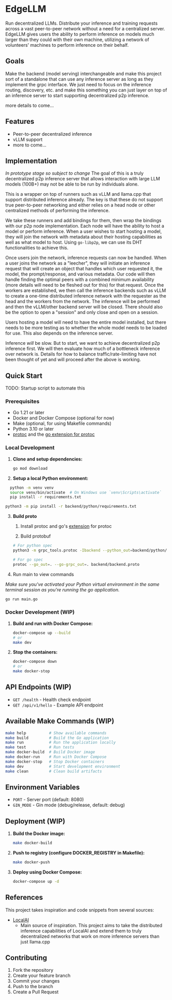 # EdgeLLM

Run decentralized LLMs. Distribute your inference and training requests across a vast peer-to-peer network without a need for a centralized server. EdgeLLM gives users the ability to perform inference on models much larger than they could with their own machine, utilizing a network of volunteers' machines to perform inference on their behalf.

## Goals

Make the backend (model serving) interchangeable and make this project sort of a standalone that can use any inference server as long as they implement the grpc interface. We just need to focus on the inference routing, discovery, etc. and make this something you can just layer on top of an inference server to start supporting decentralized p2p inference.

more details to come...

## Features

- Peer-to-peer decentralized inference
- vLLM support
- more to come...

## Implementation
*In prototype stage so subject to change*
The goal of this is a truly decentralized p2p inference server that allows interaction with large LLM models (100B+) may not be able to be run by individuals alone. 

This is a wrapper on top of runners such as vLLM and llama.cpp that support distributed inference already. The key is that these do not support true peer-to-peer networking and either relies on a head node or other centralized methods of performing the inference. 

We take these runners and add bindings for them, then wrap the bindings with our p2p node implementation. Each node will have the ability to host a model or perform inference. When a user wishes to start hosting a model, they will join the network with metadata about their hosting capabilities as well as what model to host. Using `go-libp2p`, we can use its DHT functionalities to achieve this. 

Once users join the network, inference requests can now be handled. When a user joins the network as a "leecher", they will initiate an inference request that will create an object that handles which user requested it, the model, the prompt/response, and various metadata. Our code will then handle finding the optimal peers with a combined minimum availability (more details will need to be fleshed out for this) for that request. Once the workers are established, we then call the inference backends such as vLLM to create a one-time distributed inference network with the requester as the head and the workers from the network. The inference will be performed and then the vLLM/other backend server will be closed. There should also be the option to open a "session" and only close and open on a session.

Users hosting a model will need to have the entire model installed, but there needs to be more testing as to whether the whole model needs to be loaded for use. This also depends on the inference server. 

Inference *will* be slow. But to start, we want to achieve decentralized p2p inference first. We will then evaluate how much of a bottleneck inference over network is. Details for how to balance traffic/rate-limiting have not been thought of yet and will proceed after the above is working.

## Quick Start

TODO: Startup script to automate this

### Prerequisites

- Go 1.21 or later
- Docker and Docker Compose (optional for now)
- Make (optional, for using Makefile commands)
- Python 3.10 or later
- [protoc](https://protobuf.dev/installation/) and the [go extension for protoc](https://grpc.io/docs/languages/go/quickstart/)

### Local Development

1. **Clone and setup dependencies:**

   ```bash
   go mod download
   ```

2. **Setup a local Python environment:**

 ```bash
   python -m venv venv
   source venv/bin/activate  # On Windows use `venv\Scripts\activate`
   pip install -r requirements.txt
   ```

   ```bash
   python3 -m pip install -r backend/python/requirements.txt
   ```

3. **Build proto**
    1. Install protoc and go's [extension](https://grpc.io/docs/languages/go/quickstart/) for protoc

    1. Build protobuf

      ```bash
      # For python spec
      python3 -m grpc_tools.protoc -Ibackend --python_out=backend/python/proto --grpc_python_out=backend/python/proto --pyi_out=backend/python/proto backend/backend.proto
      
      # For go spec
      protoc --go_out=. --go-grpc_out=. backend/backend.proto
      ```

4. Run main to view commands

*Make sure you've activated your Python virtual environment in the same terminal session as you're running the go application.*

   ```bash
   go run main.go
   ```

### Docker Development (WIP)

1. **Build and run with Docker Compose:**

   ```bash
   docker-compose up --build
   # or
   make dev
   ```

2. **Stop the containers:**

   ```bash
   docker-compose down
   # or
   make docker-stop
   ```

## API Endpoints (WIP)

- `GET /health` - Health check endpoint
- `GET /api/v1/hello` - Example API endpoint

## Available Make Commands (WIP)

```bash
make help          # Show available commands
make build         # Build the Go application
make run           # Run the application locally
make test          # Run tests
make docker-build  # Build Docker image
make docker-run    # Run with Docker Compose
make docker-stop   # Stop Docker containers
make dev           # Start development environment
make clean         # Clean build artifacts
```

## Environment Variables

- `PORT` - Server port (default: 8080)
- `GIN_MODE` - Gin mode (debug/release, default: debug)

## Deployment (WIP)

1. **Build the Docker image:**

   ```bash
   make docker-build
   ```

2. **Push to registry (configure DOCKER_REGISTRY in Makefile):**

   ```bash
   make docker-push
   ```

3. **Deploy using Docker Compose:**

   ```bash
   docker-compose up -d
   ```

## References

This project takes inspiration and code snippets from several sources:

- [LocalAI](https://github.com/mudler/LocalAI)
  - Main source of inspiration. This project aims to take the distributed inference capabilities of LocalAI and extend them to truly decentralized networks that work on more inference servers than just llama.cpp

## Contributing

1. Fork the repository
2. Create your feature branch
3. Commit your changes
4. Push to the branch
5. Create a Pull Request
